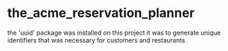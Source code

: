 # the_acme_reservation_planner
the 'uuid' package was installed on this project
it was to generate unique identifiers that was necessary for customers and restaurants 
